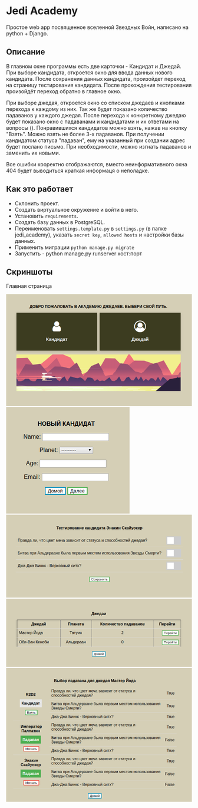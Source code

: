 # Jedi Academy

Простое web app посвященное вселенной Звездных Войн, написано на python + Django.

## Описание

В главном окне программы есть две карточки - Кандидат и Джедай. При выборе кандидата, откроется окно для ввода данных
нового кандидата. После сохранения данных кандидата, произойдет переход на страницу тестирования кандидата. После 
прохождения тестирования произойдёт переход обратно в главное окно.

При выборе джедая, откроется окно со списком джедаев и кнопками перехода к каждому из них. Так же будет показано 
количество падаванов у каждого джедая. После перехода к конкретному джедаю будет показано окно с падаванами и 
кандидатами и их ответами на вопросы (). Понравившихся кандидатов можно взять, нажав на кнопку "Взять". Можно взять не 
более 3-х падаванов. При получении кандидатом статуса "падаван", ему на указанный при создании адрес будет послано 
письмо. При необходимости, можно изгнать падаванов и заменить их новыми.

Все ошибки кооректно отображаются, вместо неинформативного окна 404 будет выводиться краткая информаця о неполадке.

## Как это работает

* Склонить проект.
* Создать виртуальное окружение и войти в него.
* Установить `requirements`.
* Создать базу данных в PostgreSQL.
* Переименовать `settings.template.py` в `settings.py` (в папке jedi_academy), указать `secret key`, `allowed hosts` и 
настройки базы данных.
* Применить миграции `python manage.py migrate`
* Запустить - python manage.py runserver хост:порт

## Скриншоты

Главная страница

![Главная страница](screenshots/screenshot_main.png?raw=true "Главная страница")
![Создание кандидата](screenshots/screenshot_candidate.png?raw=true "Создание кандидата")
![Тестирование](screenshots/screenshot_testing.png?raw=true "Тестирование")
![Список джедаев](screenshots/screenshot_jedi.png?raw=true "Список джедаев")
![Кандидаты в падаваны](screenshots/screenshot_jedi_padawan.png?raw=true "Кандидаты в падаваны")